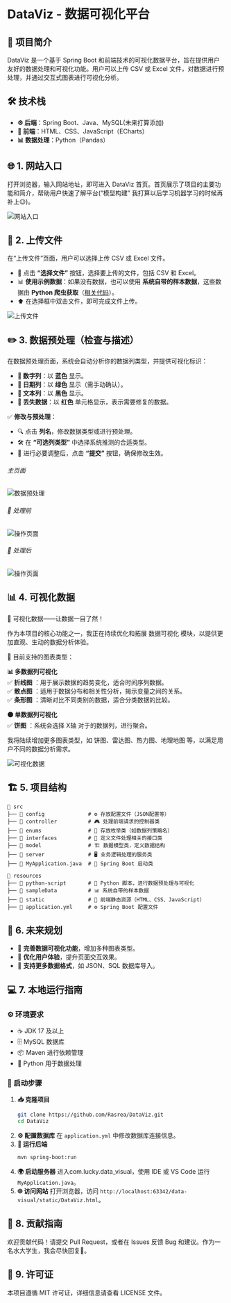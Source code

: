 # DataViz - 数据可视化平台

## 📌 项目简介
DataViz 是一个基于 Spring Boot 和前端技术的可视化数据平台，旨在提供用户友好的数据处理和可视化功能。用户可以上传 CSV 或 Excel 文件，对数据进行预处理，并通过交互式图表进行可视化分析。

## 🛠 技术栈
- **⚙️ 后端**：Spring Boot、Java、MySQL(未来打算添加)
- **🎨 前端**：HTML、CSS、JavaScript（ECharts）
- **📊 数据处理**：Python（Pandas）

## 🌐 1. 网站入口
打开浏览器，输入网站地址，即可进入 DataViz 首页。首页展示了项目的主要功能和简介，帮助用户快速了解平台(“模型构建” 我打算以后学习机器学习的时候再补上😉)。

![网站入口](images/DataViz.png)

## 📂 2. 上传文件
在“上传文件”页面，用户可以选择上传 CSV 或 Excel 文件。
- 📎 点击 **“选择文件”** 按钮，选择要上传的文件，包括 CSV 和 Excel。
- 📊 **使用示例数据**：如果没有数据，也可以使用 **系统自带的样本数据**，这些数据由 **Python 爬虫获取**（[相关代码](https://github.com/Rasrea/python-spider)）。
- ⬆️ 在选择框中双击文件，即可完成文件上传。

![上传文件](images/upload.png)

## ✏️ 3. 数据预处理（检查与描述）
在数据预处理页面，系统会自动分析你的数据列类型，并提供可视化标识：
- **📘 数字列**：以 **蓝色** 显示。
- **📗 日期列**：以 **绿色** 显示（需手动确认）。
- **🖤 文本列**：以 **黑色** 显示。
- **🔴 丢失数据**：以 **红色** 单元格显示，表示需要修复的数据。

✅ **修改与预处理**：
- 🔍 点击 **列名**，修改数据类型或进行预处理。
- 🛠 在 **“可选列类型”** 中选择系统推测的合适类型。
- 💾 进行必要调整后，点击 **“提交”** 按钮，确保修改生效。

###### 主页面
![数据预处理](images/check.png)

###### 🔨 处理前
![操作页面](images/operation.png)

###### 🔨 处理后
![操作页面](images/afterOperation.png)

## 📊 4. 可视化数据
📌 可视化数据——让数据一目了然！

作为本项目的核心功能之一，我正在持续优化和拓展 数据可视化 模块，以提供更加直观、生动的数据分析体验。

🎨 目前支持的图表类型：

**📊 多数据列可视化**  
✅ **折线图** ：用于展示数据的趋势变化，适合时间序列数据。  
✅ **散点图** ：适用于数据分布和相关性分析，揭示变量之间的关系。  
✅ **条形图** ：清晰对比不同类别的数据，适合分类数据的比较。  

**🟠 单数据列可视化**  
✅ **饼图** ：系统会选择 X轴 对于的数据列，进行聚合。  

我将陆续增加更多图表类型，如 饼图、雷达图、热力图、地理地图 等，以满足用户不同的数据分析需求。

![可视化数据](images/visualize.png)

## 🏗️ 5. 项目结构

```
📂 src
├── 📂 config              # ⚙️ 存放配置文件（JSON配置等）  
├── 📂 controller          # 🎮 处理前端请求的控制器类  
├── 📂 enums               # 🔢 存放枚举类（如数据列策略名）  
├── 📂 interfaces          # 🔌 定义文件处理相关的接口类  
├── 📂 model               # 🏗️ 数据模型类，定义数据结构  
├── 📂 server              # 🖥️ 业务逻辑处理的服务类  
├── 📜 MyApplication.java  # 🚀 Spring Boot 启动类

📂 resources
├── 📂 python-script       # 🐍 Python 脚本，进行数据预处理与可视化  
├── 📂 sampleData          # 📊 系统自带的样本数据  
├── 📂 static              # 🎨 前端静态资源（HTML、CSS、JavaScript）  
├── 📜 application.yml     # ⚙️ Spring Boot 配置文件  
``` 

## 🎯 6. 未来规划
- 🚀 **完善数据可视化功能**，增加多种图表类型。
- 🎨 **优化用户体验**，提升页面交互效果。
- 🔄 **支持更多数据格式**，如 JSON、SQL 数据库导入。

## 💻 7. 本地运行指南
### ⚙️ 环境要求
- ☕ JDK 17 及以上
- 🗄 MySQL 数据库
- 📦 Maven 进行依赖管理
- 🐍 Python 用于数据处理

### 🚀 启动步骤
1. **📥 克隆项目**
   ```bash
   git clone https://github.com/Rasrea/DataViz.git
   cd DataViz
   ```
2. **⚙️ 配置数据库**
   在 `application.yml` 中修改数据库连接信息。
3. **🔧 运行后端**
   ```bash
   mvn spring-boot:run
   ```
4. **🌍 启动服务器**
   进入com.lucky.data_visual，使用 IDE 或 VS Code 运行 `MyApplication.java`。
5. **🌐 访问网站**
   打开浏览器，访问 `http://localhost:63342/data-visual/static/DataViz.html`。

## 🤝 8. 贡献指南
欢迎贡献代码！请提交 Pull Request，或者在 Issues 反馈 Bug 和建议。作为一名水大学生，我会尽快回复🤥。

## 📜 9. 许可证
本项目遵循 MIT 许可证，详细信息请查看 LICENSE 文件。

